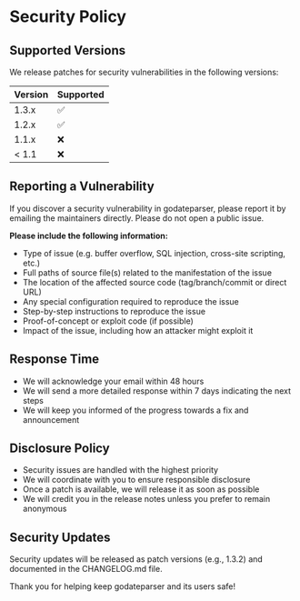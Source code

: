 # Security Policy

## Supported Versions

We release patches for security vulnerabilities in the following versions:

| Version | Supported          |
| ------- | ------------------ |
| 1.3.x   | :white_check_mark: |
| 1.2.x   | :white_check_mark: |
| 1.1.x   | :x:                |
| < 1.1   | :x:                |

## Reporting a Vulnerability

If you discover a security vulnerability in godateparser, please report it by emailing the maintainers directly. Please do not open a public issue.

**Please include the following information:**

- Type of issue (e.g. buffer overflow, SQL injection, cross-site scripting, etc.)
- Full paths of source file(s) related to the manifestation of the issue
- The location of the affected source code (tag/branch/commit or direct URL)
- Any special configuration required to reproduce the issue
- Step-by-step instructions to reproduce the issue
- Proof-of-concept or exploit code (if possible)
- Impact of the issue, including how an attacker might exploit it

## Response Time

- We will acknowledge your email within 48 hours
- We will send a more detailed response within 7 days indicating the next steps
- We will keep you informed of the progress towards a fix and announcement

## Disclosure Policy

- Security issues are handled with the highest priority
- We will coordinate with you to ensure responsible disclosure
- Once a patch is available, we will release it as soon as possible
- We will credit you in the release notes unless you prefer to remain anonymous

## Security Updates

Security updates will be released as patch versions (e.g., 1.3.2) and documented in the CHANGELOG.md file.

Thank you for helping keep godateparser and its users safe!

